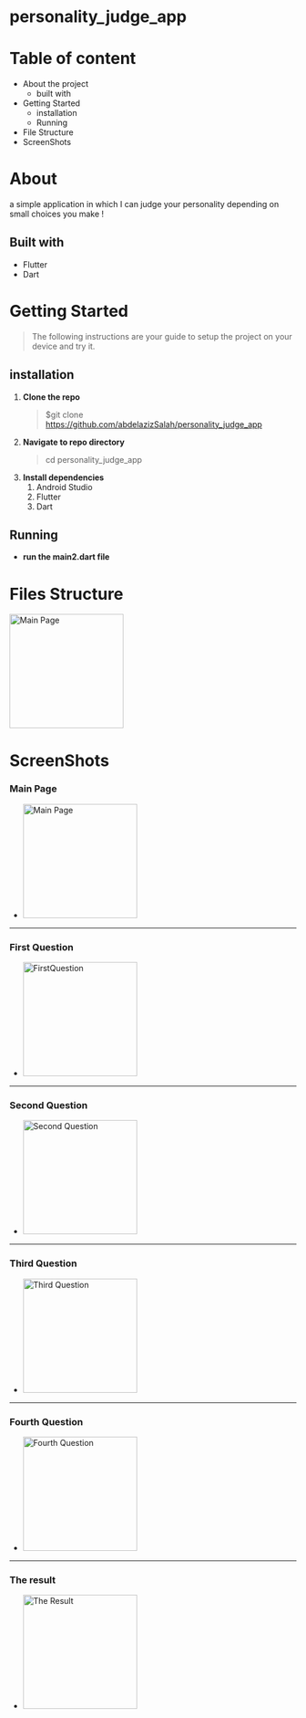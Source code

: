 # personality_judge_app

# Table of content
* About the project 
  * built with
* Getting Started 
  * installation
  * Running
* File Structure
* ScreenShots

# About
 a simple application in which I can judge your personality depending on small choices you make !

## Built with
* Flutter
* Dart 

# Getting Started 
> The following instructions are your guide to setup the project on your device and try it.

## installation 
1. __Clone the repo__
   >$git clone https://github.com/abdelazizSalah/personality_judge_app
2. __Navigate to repo directory__
   >cd personality_judge_app
3. __Install dependencies__ 
   1. Android Studio
   2. Flutter 
   3. Dart  

## Running 
* **run the main2.dart file**

# Files Structure
<img src="./images./PersonalityQuiz.jpeg" alt="Main Page" width="200"/>

# ScreenShots
 ### **Main Page**
* <img src="./images/MainPage.jpeg" alt="Main Page" width="200"/>
 -------
 ### **First Question**
* <img src="./images/FirstQues.jpeg" alt="FirstQuestion" width="200"/>
 -------
 ### **Second Question**
* <img src="./images/SecondQues.jpeg" alt="Second Question" width="200"/>
 -------
 ### **Third Question**
* <img src="./images/ThirdQues.jpeg" alt="Third Question" width="200"/>
 -------
 ### **Fourth Question**
* <img src="./images/FourthQues.jpeg" alt="Fourth Question" width="200"/>
 -------
 ### **The result**
* <img src="./images/Result.jpeg" alt="The Result" width="200"/>
